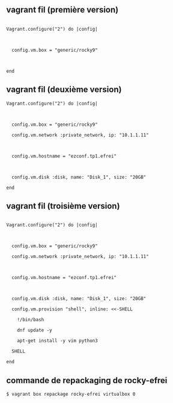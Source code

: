
vagrant fil (première version)
---
```  

Vagrant.configure("2") do |config|

  

  config.vm.box = "generic/rocky9"

  

end
```

vagrant fil (deuxième version)
---
```
Vagrant.configure("2") do |config|

  

  config.vm.box = "generic/rocky9"

  config.vm.network :private_network, ip: "10.1.1.11"

  

  config.vm.hostname = "ezconf.tp1.efrei"

  

  config.vm.disk :disk, name: "Disk_1", size: "20GB"

end
```

vagrant fil (troisième version)
---
```

Vagrant.configure("2") do |config|

  

  config.vm.box = "generic/rocky9"

  config.vm.network :private_network, ip: "10.1.1.11"

  

  config.vm.hostname = "ezconf.tp1.efrei"

  

  config.vm.disk :disk, name: "Disk_1", size: "20GB"

  config.vm.provision "shell", inline: <<-SHELL

    !/bin/bash

    dnf update -y

    apt-get install -y vim python3

  SHELL

end
```

commande de repackaging de rocky-efrei
---
`$ vagrant box repackage rocky-efrei virtualbox 0`
